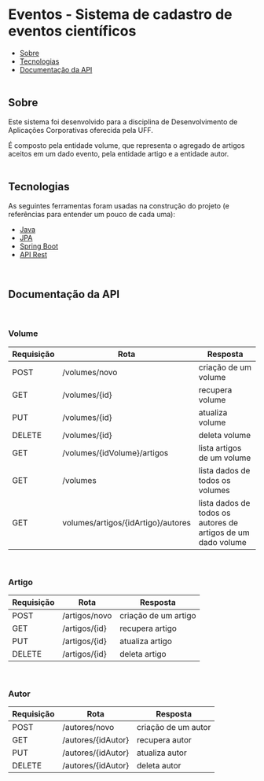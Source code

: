 # Eventos - Sistema de cadastro de eventos científicos

<!--ts-->

- [Sobre](#sobre)
- [Tecnologias](#tecnologias)
- [Documentação da API](#doc-api)
  <!--te-->
  <br /><br />

<h2 id="sobre">Sobre</h2>
Este sistema foi desenvolvido para a disciplina de Desenvolvimento de Aplicações Corporativas oferecida pela UFF.

É composto pela entidade volume, que representa o agregado de artigos aceitos em um dado evento, pela entidade artigo e a entidade autor.
<br /><br />

<h2 id="tecnologias">Tecnologias </h2>

As seguintes ferramentas foram usadas na construção do projeto (e referências para entender um pouco de cada uma):

- [Java](https://www.devmedia.com.br/iniciando-na-linguagem-java/21136)
- [JPA](https://www.devmedia.com.br/introducao-a-jpa-java-persistence-api/28173)
- [Spring Boot](https://spring.io/projects/spring-boot)
- [API Rest](https://rockcontent.com/br/blog/rest-api/)

<br />

**<h2 id="doc-api">Documentação da API</h2>**
<br />

**<h3>Volume</h3>**

| Requisição | Rota                        | Resposta                        |
| ---------- | --------------------------- | ------------------------------- |
| POST       | /volumes/novo               | criação de um volume            |
| GET        | /volumes/{id}               | recupera volume                 |
| PUT        | /volumes/{id}               | atualiza volume                 |
| DELETE     | /volumes/{id}               | deleta volume                   |
| GET        | /volumes/{idVolume}/artigos | lista artigos de um volume      |
| GET        | /volumes                    | lista dados de todos os volumes |
| GET        | volumes/artigos/{idArtigo}/autores | lista dados de todos os autores de artigos de um dado volume |

<br />

**<h3>Artigo</h3>**

| Requisição | Rota                        | Resposta                                                     |
| ---------- | --------------------------- | ------------------------------------------------------------ |
| POST       | /artigos/novo               | criação de um artigo                                         |
| GET        | /artigos/{id}               | recupera artigo                                              |
| PUT        | /artigos/{id}               | atualiza artigo                                              |
| DELETE     | /artigos/{id}               | deleta artigo                                                |

<br />

**<h3>Autor</h3>**

| Requisição | Rota               | Resposta            |
| ---------- | ------------------ | ------------------- |
| POST       | /autores/novo      | criação de um autor |
| GET        | /autores/{idAutor} | recupera autor      |
| PUT        | /autores/{idAutor} | atualiza autor      |
| DELETE     | /autores/{idAutor} | deleta autor        |
